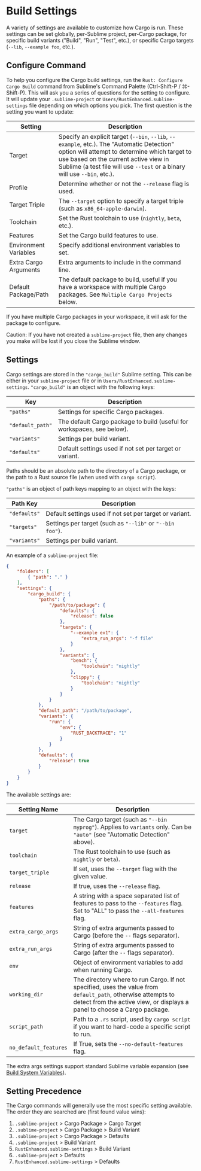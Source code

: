 # Build Settings

A variety of settings are available to customize how Cargo is run.
These settings can be set globally, per-Sublime project, per-Cargo package, for specific build variants ("Build", "Run", "Test", etc.), or specific Cargo targets (`--lib`, `--example foo`, etc.).

## Configure Command

To help you configure the Cargo build settings, run the `Rust: Configure Cargo Build` command from Sublime's Command Palette (Ctrl-Shift-P / ⌘-Shift-P).
This will ask you a series of questions for the setting to configure.
It will update your `.sublime-project` or `Users/RustEnhanced.sublime-settings` file depending on which options you pick.
The first question is the setting you want to update:

Setting | Description
------- | -----------
Target | Specify an explicit target (`--bin`, `--lib`, `--example`, etc.). The "Automatic Detection" option will attempt to determine which target to use based on the current active view in Sublime (a test file will use `--test` or a binary will use `--bin`, etc.).
Profile | Determine whether or not the `--release` flag is used.
Target Triple | The `--target` option to specify a target triple (such as `x86_64-apple-darwin`).
Toolchain | Set the Rust toolchain to use (`nightly`, `beta`, etc.).
Features | Set the Cargo build features to use.
Environment Variables | Specify additional environment variables to set.
Extra Cargo Arguments | Extra arguments to include in the command line.
Default Package/Path | The default package to build, useful if you have a workspace with multiple Cargo packages. See `Multiple Cargo Projects` below.

If you have multiple Cargo packages in your workspace, it will ask for the package to configure.

Caution: If you have not created a `sublime-project` file, then any changes you make will be lost if you close the Sublime window.

## Settings

Cargo settings are stored in the `"cargo_build"` Sublime setting.
This can be either in your `sublime-project` file or in `Users/RustEnhanced.sublime-settings`.
`"cargo_build"` is an object with the following keys:

Key | Description
--- | -----------
`"paths"` | Settings for specific Cargo packages.
`"default_path"` | The default Cargo package to build (useful for workspaces, see below).
`"variants"` | Settings per build variant.
`"defaults"` | Default settings used if not set per target or variant.

Paths should be an absolute path to the directory of a Cargo package, or the
path to a Rust source file (when used with `cargo script`).

`"paths"` is an object of path keys mapping to an object with the keys:

Path Key | Description
-------- | -----------
`"defaults"` | Default settings used if not set per target or variant.
`"targets"` | Settings per target (such as `"--lib"` or `"--bin foo"`).
`"variants"` | Settings per build variant.

An example of a `sublime-project` file:

```json
{
    "folders": [
        { "path": "." }
    ],
    "settings": {
        "cargo_build": {
            "paths": {
                "/path/to/package": {
                    "defaults": {
                        "release": false
                    },
                    "targets": {
                        "--example ex1": {
                            "extra_run_args": "-f file"
                        }
                    },
                    "variants": {
                        "bench": {
                            "toolchain": "nightly"
                        },
                        "clippy": {
                            "toolchain": "nightly"
                        }
                    }
                }
            },
            "default_path": "/path/to/package",
            "variants": {
                "run": {
                    "env": {
                        "RUST_BACKTRACE": "1"
                    }
                }
            },
            "defaults": {
                "release": true
            }
        }
    }
}
```

The available settings are:

Setting Name | Description
------------ | -----------
`target` | The Cargo target (such as `"--bin myprog"`). Applies to `variants` only. Can be `"auto"` (see "Automatic Detection" above).
`toolchain` | The Rust toolchain to use (such as `nightly` or `beta`).
`target_triple` | If set, uses the `--target` flag with the given value.
`release` | If true, uses the `--release` flag.
`features` | A string with a space separated list of features to pass to the `--features` flag. Set to "ALL" to pass the `--all-features` flag.
`extra_cargo_args` | String of extra arguments passed to Cargo (before the `--` flags separator).
`extra_run_args` | String of extra arguments passed to Cargo (after the `--` flags separator).
`env` | Object of environment variables to add when running Cargo.
`working_dir` | The directory where to run Cargo. If not specified, uses the value from `default_path`, otherwise attempts to detect from the active view, or displays a panel to choose a Cargo package.
`script_path` | Path to a `.rs` script, used by `cargo script` if you want to hard-code a specific script to run.
`no_default_features` | If True, sets the `--no-default-features` flag.

The extra args settings support standard Sublime variable expansion (see [Build System Variables](https://www.sublimetext.com/docs/build_systems.html)).

## Setting Precedence

The Cargo commands will generally use the most specific setting available.
The order they are searched are (first found value wins):

1. `.sublime-project` > Cargo Package > Cargo Target
2. `.sublime-project` > Cargo Package > Build Variant
3. `.sublime-project` > Cargo Package > Defaults
4. `.sublime-project` > Build Variant
5. `RustEnhanced.sublime-settings` > Build Variant
6. `.sublime-project` > Defaults
7. `RustEnhanced.sublime-settings` > Defaults
